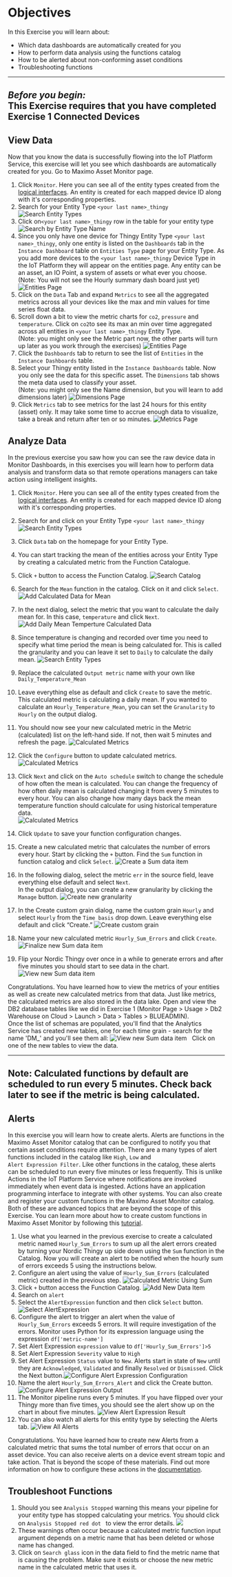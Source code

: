 # Objectives
In this Exercise you will learn about:

* Which data dashboards are automatically created for you
* How to perform data analysis using the functions catalog
* How to be alerted about non-conforming asset conditions
* Troubleshooting functions
---
*Before you begin:*  
This Exercise requires that you have completed Exercise 1 Connected Devices
---

## View Data
Now that you know the data is successfully flowing into the IoT Platform Service, this exercise will let you see which dashboards are automatically created for you. Go to Maximo Asset Monitor page.

1. Click `Monitor`. Here you can see all of the entity types created from the [logical interfaces](https://www.ibm.com/support/knowledgecenter/SSQR84_monitor/iot/platform/GA_information_management/im_ui_flow.html#gs_web). An entity is created for each mapped device ID along with it's corresponding properties.
2.  Search for your Entity Type `<your last name>_thingy`
![Search Entity Types](/img/monitor_8.2/i73.png) &nbsp;  
3.  Click on`<your last name>_thingy` row in the table for your entity type
![Search by Entity Type Name](/img/monitor_8.2/i74.png) &nbsp;  
4.  Since you only have one device for Thingy Entity Type `<your last name>_thingy`, only one entity is listed on the `Dashboards` tab in the `Instance Dashboard` table on `Entities Type` page for your Entity Type.  As you add more devices to the `<your last name>_thingy` Device Type in the IoT Platform they will appear on the entities page. Any entity can be an asset, an IO Point, a system of assets or what ever you choose.<br>
(Note: You will not see the Hourly summary dash board just yet)
![Entities Page](/img/monitor_8.2/i75.png) &nbsp;   
5.  Click on the `Data` Tab and expand `Metrics` to see all the aggregated metrics across all your devices like the max and min values for time series float data.
6.  Scroll down a bit to view the metric charts for `co2`, `pressure` and `temperature`.  Click on `co2`to see its max an min over time aggregated across all entities in `<your last name>_thingy` Entity Type.<br>
(Note: you might only see the Metric part now, the other parts will turn up later as you work through the exercises)
![Entities Page](/img/monitor_8.2/i76.png) &nbsp;
7.  Click the `Dashboards` tab to return to see the list of `Entities` in the `Instance Dashboards` table.  
8.  Select your Thingy entity listed in the `Instance Dashboards` table.  Now you only see the data for this specific asset.  The `Dimensions` tab shows the meta data used to classify your asset.<br>
(Note: you might only see the Name dimension, but you will learn to add dimensions later)
![Dimensions Page](/img/monitor_8.2/i77.png) &nbsp;
9.  Click `Metrics` tab to see metrics for the last 24 hours for this entity (asset) only. It may take some time to accrue enough data to visualize, take a break and return after ten or so minutes.
![Metrics Page](/img/monitor_8.2/i78.png) &nbsp;  

## Analyze Data
In the previous exercise you saw how you can see the raw device data in Monitor Dashboards, in this exercises you will learn how to perform data analysis and transform data so that remote operations managers can take action using intelligent insights.  

1.  Click `Monitor`. Here you can see all of the entity types created from the [logical interfaces](https://www.ibm.com/support/knowledgecenter/SSQR84_monitor/iot/platform/GA_information_management/im_ui_flow.html).  An entity is created for each mapped device ID along with it's corresponding properties.
2.  Search for and click on your Entity Type `<your last name>_thingy`
![Search Entity Types](/img/monitor_8.2/i74.png) &nbsp;   
3.  Click `Data` tab  on the homepage for your Entity Type.
4.  You can start tracking the mean of the entities across your Entity Type by creating a calculated metric from the Function Catalogue.
5.  Click `+` button to access the Function Catalog. 
![Search Catalog](/img/monitor_8.2/i79.png) &nbsp;
6.  Search for the `Mean` function in the catalog. Click on it and click `Select`.
![Add Calculated Data for Mean](/img/monitor_8.2/i80.png) &nbsp;
7.  In the next dialog, select the metric that you want to calculate the daily mean for. In this case, `temperature` and click `Next`.
![Add Daily Mean Temperture Calculated Data](/img/monitor_8.2/i81.png) &nbsp;
8.  Since temperature is changing and recorded over time you need to specify what time period the mean is being calculated for.   This is called the granularity and you can leave it set to `Daily` to calculate the daily mean.
![Search Entity Types](/img/monitor_8.2/i82.png) &nbsp;
9.  Replace the calculated `Output metric` name with your own like `Daily_Temperature_Mean`
10.  Leave everything else as default and click `Create` to save the metric.  This calculated metric is calculating a daily mean. If you wanted to calculate an `Hourly_Temperature_Mean`, you can set the `Granularity` to `Hourly` on the output dialog.
11.  You should now see your new calculated metric in the Metric (calculated) list on the left-hand side. If not, then wait 5 minutes and refresh the page. 
![Calculated Metrics](/img/monitor_8.2/i83a.png) &nbsp;  
12.  Click the `Configure` button to update calculated metrics.
![Calculated Metrics](/img/monitor_8.2/i83b.png) &nbsp;  
13.  Click `Next` and click on the `Auto schedule` switch to change the schedule of how often the mean is calculated. You can change the frequency of how often daily mean is calculated changing it from every 5 minutes to every hour.  You can also change how many days back the mean temperature function should calculate for using historical temperature data.    
![Calculated Metrics](/img/monitor_8.2/i84.png) &nbsp;  
14.  Click `Update` to save your function configuration changes.

15. Create a new calculated metric that calculates the number of errors every hour. Start by clicking the `+` button. Find the `Sum` function in function catalog and click `Select`. 
![Create a Sum data item](/img/monitor_8.2/i84a.png) &nbsp;  
16. In the following dialog, select the metric `err` in the source field, leave everything else default and select `Next`.<br> 
In the output dialog, you can create a new granularity by clicking the `Manage` button.
![Create new granularity](/img/monitor_8.2/i84b.png) &nbsp;  
17. In the Create custom grain dialog, name the custom grain `Hourly` and select `Hourly` from the `Time basis` drop down. Leave everything else default and click “Create.” 
![Create custom grain](/img/monitor_8.2/i84c.png) &nbsp;
18. Name your new calculated metric `Hourly_Sum_Errors` and click `Create`. 
![Finalize new Sum data item](/img/monitor_8.2/i84d.png) &nbsp;
19. Flip your Nordic Thingy over once in a while to generate errors and after five minutes you should start to see data in the chart.
![View new Sum data item](/img/monitor_8.2/i84e.png) &nbsp;

Congratulations. You have learned how to view the metrics of your entities as well as create new calculated metrics from that data. Just like metrics, the calculated metrics are also stored in the data lake. Open and view the DB2 database tables like we did in Exercise 1 (Monitor Page > Usage > Db2 Warehouse on Cloud > Launch > Data > Tables > BLUEADMIN). <br>
Once the list of schemas are populated, you'll find that the Analytics Service has created new tables, one for each time grain - search for the name 'DM_<Entity Type>' and you'll see them all:
![View new Sum data item](/img/monitor_8.2/i84f.png) &nbsp;
Click on one of the new tables to view the data.

---
**Note:**
Calculated functions by default are scheduled to run every 5 minutes. Check back later to see if the metric is being calculated.
---

## Alerts

In this exercise you will learn how to create alerts. Alerts are functions in the Maximo Asset Monitor catalog that can be configured to notify you that certain asset conditions require attention.  There are a many types of alert functions included in the catalog like `High`, `Low` and<br>`Alert Expression Filter`.  Like other functions in the catalog, these alerts can be scheduled to run every five minutes or less frequently. This is unlike Actions in the IoT Platform Service where notifications are invoked immediately when event data is ingested. Actions have an application programming interface to integrate with other systems.  You can also create and register your custom functions in the Maximo Asset Monitor catalog. Both of these are advanced topics that are beyond the scope of this Exercise. You can learn more about how to create custom functions in Maximo Asset Monitor by following this [tutorial](https://www.ibm.com/support/knowledgecenter/en/SSQR84_monitor/iot/analytics/tutorials/as_adding_complex_function_tutorial.html).

1. Use what you learned in the previous exercise to create a calculated metric named `Hourly_Sum_Errors` to sum up all the alert errors created by turning your Nordic Thingy up side down using the `Sum` function in the Catalog. Now you will create an alert to be notified when the hourly sum of errors exceeds 5 using the instructions below.
2. Configure an alert using the value of `Hourly_Sum_Errors` (calculated metric) created in the previous step. ![Calculated Metric Using Sum](/img/monitor_8.2/i85.png) &nbsp;  
3. Click `+` button access the Function Catalog.  ![Add New Data Item](/img/monitor_8.2/i85a.png) &nbsp;  
4. Search on `alert`
5. Select the `AlertExpression` function and then click `Select` button.  ![Select AlertExpression](/img/monitor_8.2/i86.png) &nbsp;  
6. Configure the alert to trigger an alert when the value of `Hourly_Sum_Errors` exceeds 5 errors. It will require investigation of the errors. Monitor uses Python for its expression language using the expression `df['metric-name']`
7.  Set Alert Expression `expression` value to `df['Hourly_Sum_Errors']>5`
8.  Set Alert Expression `Severity` value to `High`
9.  Set Alert Expression `Status` value to `New`. Alerts start in state of `New` until they are `Acknowledged`, `Validated` and finally `Resolved` or `Dismissed`. Click the Next button.![Configure Alert Expression Configuration](/img/monitor_8.2/i87.png) &nbsp;  
10.  Name the alert `Hourly_Sum_Errors_Alert` and click the Create button. ![Configure Alert Expression Output](/img/monitor_8.2/i88.png) &nbsp;
11. The Monitor pipeline runs every 5 minutes. If you have flipped over your Thingy more than five times, you should see the alert show up on the chart in about five minutes. ![View Alert Expression Result](/img/monitor_8.2/i88a.png) &nbsp;
12. You can also watch all alerts for this entity type by selecting the Alerts tab. ![View All Alerts](/img/monitor_8.2/i88b.png) &nbsp;

Congratulations.  You have learned how to create new Alerts from a calculated metric that sums the total number of errors that occur on an asset device.  You can also receive alerts on a device event stream topic and take action. That is beyond the scope of these materials. Find out more information on how to configure these actions in the [documentation](https://www.ibm.com/support/knowledgecenter/en/SSQR84_monitor/iot/analytics/as_custom_actions.html).


## Troubleshoot Functions

1.  Should you see `Analysis Stopped` warning this means your pipeline for your entity type has stopped calculating your metrics. You should click on `Analysis Stopped red dot ` to view the error details.  ![](/img/monitor_8.2/i99.png) &nbsp;
2.  These warnings often occur because a calculated metric function input argument depends on a metric name that has been deleted or whose name has changed.   
3.  Click on `Search glass` icon in the data field to find the metric name that is causing the problem.  Make sure it exists or choose the new metric name in the calculated metric that uses it.
